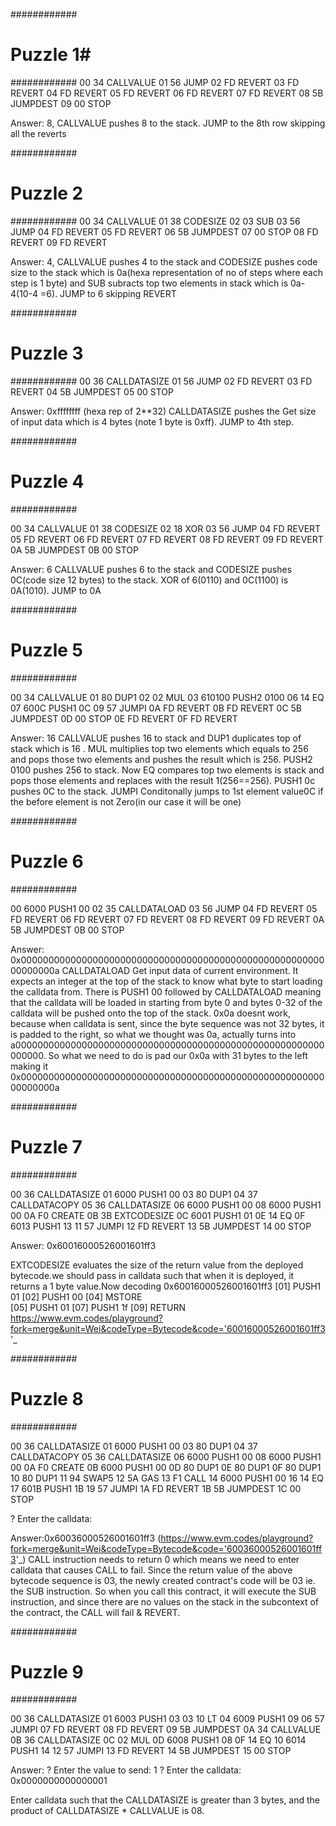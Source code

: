 ############
# Puzzle 1#
############
00      34      CALLVALUE
01      56      JUMP
02      FD      REVERT
03      FD      REVERT
04      FD      REVERT
05      FD      REVERT
06      FD      REVERT
07      FD      REVERT
08      5B      JUMPDEST
09      00      STOP

Answer: 
8, CALLVALUE pushes 8 to the stack. JUMP to the 8th row skipping all the reverts


############
# Puzzle 2 #
############
00      34      CALLVALUE
01      38      CODESIZE
02      03      SUB
03      56      JUMP
04      FD      REVERT
05      FD      REVERT
06      5B      JUMPDEST
07      00      STOP
08      FD      REVERT
09      FD      REVERT

Answer:
4, CALLVALUE pushes 4 to the stack and CODESIZE pushes code size to the stack which is 0a(hexa representation of no of steps where each step is  1 byte) and SUB subracts top two elements in stack which is 0a-4(10-4 =6). JUMP to 6 skipping REVERT

############
# Puzzle 3 #
############
00      36      CALLDATASIZE
01      56      JUMP
02      FD      REVERT
03      FD      REVERT
04      5B      JUMPDEST
05      00      STOP

Answer:
0xffffffff (hexa rep of 2**32)
CALLDATASIZE pushes the Get size of input data which is 4 bytes (note 1 byte is 0xff). JUMP to 4th step.


############
# Puzzle 4 #
############

00      34      CALLVALUE
01      38      CODESIZE
02      18      XOR
03      56      JUMP
04      FD      REVERT
05      FD      REVERT
06      FD      REVERT
07      FD      REVERT
08      FD      REVERT
09      FD      REVERT
0A      5B      JUMPDEST
0B      00      STOP


Answer:
6
CALLVALUE pushes 6 to the stack and CODESIZE pushes 0C(code size 12 bytes) to the stack. XOR of 6(0110) and 0C(1100) is 0A(1010). JUMP to 0A


############
# Puzzle 5 #
############

00      34          CALLVALUE
01      80          DUP1
02      02          MUL
03      610100      PUSH2 0100
06      14          EQ
07      600C        PUSH1 0C
09      57          JUMPI
0A      FD          REVERT
0B      FD          REVERT
0C      5B          JUMPDEST
0D      00          STOP
0E      FD          REVERT
0F      FD          REVERT

Answer:
16
CALLVALUE pushes 16 to stack and DUP1 duplicates top of stack which is 16 . MUL multiplies top two elements which equals to 256 and pops those two elements and pushes the result which is 256. PUSH2 0100 pushes 256 to stack. Now EQ compares top two elements is stack and pops those elements and replaces with the result 1(256==256). PUSH1 0c pushes 0C to the stack. JUMPI Conditonally jumps to 1st element value0C if the before element is not Zero(in our case it will be one)

############
# Puzzle 6 #
############

00      6000      PUSH1 00
02      35        CALLDATALOAD
03      56        JUMP
04      FD        REVERT
05      FD        REVERT
06      FD        REVERT
07      FD        REVERT
08      FD        REVERT
09      FD        REVERT
0A      5B        JUMPDEST
0B      00        STOP

Answer:
0x000000000000000000000000000000000000000000000000000000000000000a
CALLDATALOAD Get input data of current environment. It expects an integer at the top of the stack to know what byte to start loading the calldata from. There is PUSH1 00 followed by CALLDATALOAD meaning that the calldata will be loaded in starting from byte 0 and bytes 0-32 of the calldata will be pushed onto the top of the stack. 0x0a doesnt work, because when calldata is sent, since the byte sequence was not 32 bytes, it is padded to the right, so what we thought was 0a, actually turns into a00000000000000000000000000000000000000000000000000000000000000. So what we need to do is pad our 0x0a with 31 bytes to the left making it 0x000000000000000000000000000000000000000000000000000000000000000a

############
# Puzzle 7 #
############

00      36        CALLDATASIZE
01      6000      PUSH1 00
03      80        DUP1
04      37        CALLDATACOPY
05      36        CALLDATASIZE
06      6000      PUSH1 00
08      6000      PUSH1 00
0A      F0        CREATE
0B      3B        EXTCODESIZE
0C      6001      PUSH1 01
0E      14        EQ
0F      6013      PUSH1 13
11      57        JUMPI
12      FD        REVERT
13      5B        JUMPDEST
14      00        STOP

Answer:
0x60016000526001601ff3

EXTCODESIZE evaluates the size of the return value from the deployed bytecode.we should pass in calldata such that when it is deployed, it returns a 1 byte value.Now decoding 0x60016000526001601ff3
[01] 	PUSH1	01
[02]	PUSH1	00
[04]	MSTORE	
[05]	PUSH1	01
[07]	PUSH1	1f
[09]	RETURN	
https://www.evm.codes/playground?fork=merge&unit=Wei&codeType=Bytecode&code='60016000526001601ff3'_


############
# Puzzle 8 #
############

00      36        CALLDATASIZE
01      6000      PUSH1 00
03      80        DUP1
04      37        CALLDATACOPY
05      36        CALLDATASIZE
06      6000      PUSH1 00
08      6000      PUSH1 00
0A      F0        CREATE
0B      6000      PUSH1 00
0D      80        DUP1
0E      80        DUP1
0F      80        DUP1
10      80        DUP1
11      94        SWAP5
12      5A        GAS
13      F1        CALL
14      6000      PUSH1 00
16      14        EQ
17      601B      PUSH1 1B
19      57        JUMPI
1A      FD        REVERT
1B      5B        JUMPDEST
1C      00        STOP

? Enter the calldata: 

Answer:0x60036000526001601ff3 (https://www.evm.codes/playground?fork=merge&unit=Wei&codeType=Bytecode&code='60036000526001601ff3'_)
CALL instruction needs to return 0 which means we need to enter calldata that causes CALL to fail. Since the return value of the above bytecode sequence is 03, the newly created contract's code will be 03 ie. the SUB instruction. So when you call this contract, it will execute the SUB instruction, and since there are no values on the stack in the subcontext of the contract, the CALL will fail & REVERT.

############
# Puzzle 9 #
############

00      36        CALLDATASIZE
01      6003      PUSH1 03
03      10        LT
04      6009      PUSH1 09
06      57        JUMPI
07      FD        REVERT
08      FD        REVERT
09      5B        JUMPDEST
0A      34        CALLVALUE
0B      36        CALLDATASIZE
0C      02        MUL
0D      6008      PUSH1 08
0F      14        EQ
10      6014      PUSH1 14
12      57        JUMPI
13      FD        REVERT
14      5B        JUMPDEST
15      00        STOP

Answer:
? Enter the value to send: 1
? Enter the calldata: 0x0000000000000001

Enter calldata such that the CALLDATASIZE is greater than 3 bytes, and the product of CALLDATASIZE * CALLVALUE is 08.


